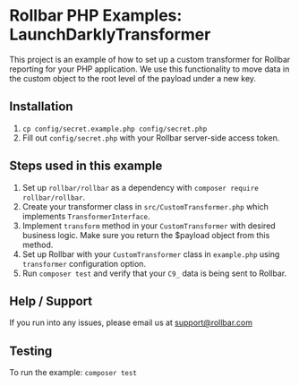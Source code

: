 # Rollbar PHP Examples: LaunchDarklyTransformer

This project is an example of how to set up a custom transformer for Rollbar
reporting for your PHP application. We use this functionality to move data in
the custom object to the root level of the payload under a new key.

## Installation

1. `cp config/secret.example.php config/secret.php`
2. Fill out `config/secret.php` with your Rollbar server-side access token. 

## Steps used in this example
1. Set up `rollbar/rollbar` as a dependency with `composer require rollbar/rollbar`.
2. Create your transformer class in `src/CustomTransformer.php` which implements `TransformerInterface`.
3. Implement `transform` method in your `CustomTransformer` with desired business logic. Make sure you return the $payload object from this method.
4. Set up Rollbar with your `CustomTransformer` class in `example.php` using `transformer` configuration option.
5. Run `composer test` and verify that your `C9_` data is being sent to Rollbar.

## Help / Support

If you run into any issues, please email us at [support@rollbar.com](mailto:support@rollbar.com)

## Testing
To run the example: `composer test`
